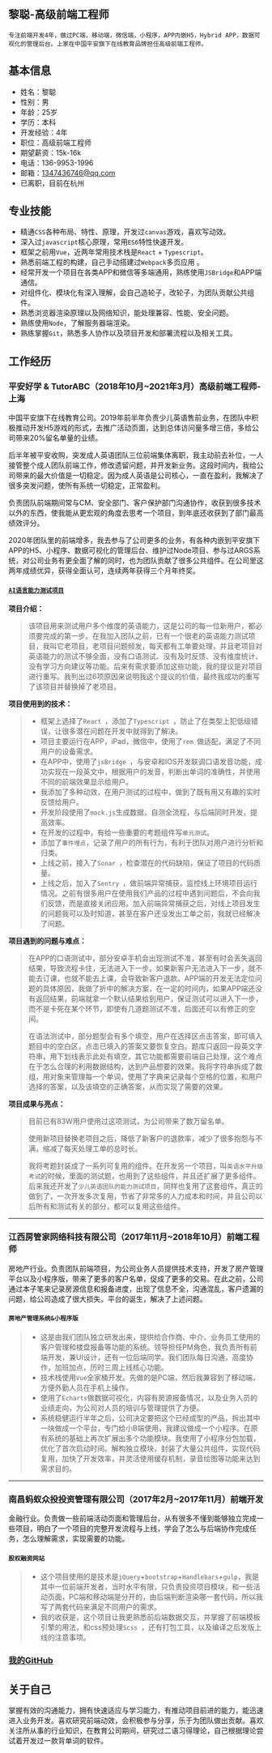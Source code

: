 ## 黎聪-高级前端工程师

	专注前端开发4年，做过PC端，移动端，微信端，小程序，APP内嵌H5，Hybrid APP，数据可视化的管理后台。上家在中国平安旗下在线教育品牌担任高级前端工程师。

## 基本信息
* 姓名：黎聪
* 性别：男
* 年龄：25岁
* 学历：本科
* 开发经验：4年
* 职位：高级前端工程师
* 期望薪资：15k-16k
* 电话：136-9953-1996
* 邮箱：1347436746@qq.com
* 已离职，目前在杭州


## 专业技能
* 精通`CSS`各种布局、特性、原理，开发过`canvas`游戏，喜欢写动效。
* 深入过`javascript`核心原理，常用`ES6`特性快速开发。
* 框架之前用`Vue`，近两年常用技术栈是`React` + `Typescript`。 
* 熟悉前端工程的构建，自己手动搭建过`Webpack`多页应用 。
* 经常开发一个项目在各类APP和微信等多端通用，熟练使用`JSBridge`和APP端通信。
* 对组件化、模块化有深入理解，会自己造轮子，改轮子，为团队贡献公共组件。
* 熟悉浏览器渲染原理以及网络知识，能处理兼容、性能、安全问题。
* 熟练使用`Node`，了解服务器端渲染。
* 熟练掌握`Git`，熟悉多人协作以及项目开发和部署流程以及相关工具。


## 工作经历
### 平安好学 & TutorABC（2018年10月~2021年3月）高级前端工程师-上海

中国平安旗下在线教育公司。2019年前半年负责少儿英语售前业务，在团队中积极推动开发H5游戏的形式，去推广活动页面，达到总体访问量多增三倍，多给公司带来20%留名单量的业绩。<br />

后半年被平安收购，突发成人英语团队三位前端集体离职，我主动前去补位，一人接管整个成人团队前端工作，修改遗留问题，并开发新业务。这段时间内，我给公司带来的最大价值是一切稳定。因为成人英语是公司核心，一直在盈利，我解决了很多突发问题，使所有系统一切稳定，正常盈利。<br />

负责团队前端期间常与CM、安全部门、客户保护部门沟通协作，收获到很多技术以外的东西，使我能从更宏观的角度去思考一个项目，到年底还收获到了部门最高绩效评分。<br />

2020年团队里的前端增多，我去参与了公司更多的业务，有各种内嵌到平安旗下APP的H5、小程序、数据可视化的管理后台、维护过Node项目、参与过ARGS系统，对公司业务有更全面了解的同时，也为团队贡献了很多公共组件。在公司里这两年成绩优异，获得全面认可，连续两年获得三个月年终奖。


#### [`AI语言能力测试项目`](https://i.pahx.com/adult/all/wx/language-test/#/home)
**项目介绍：**
> 该项目用来测试用户多个维度的英语能力，这是公司的每一位新用户，都必须要完成的第一步。在我加入团队之前，已有一个很老的英语能力测试项目，我叫它老项目，老项目问题频发，每天都有工单要处理，并且老项目对英语能力的测试不够全面，没有口语测试、没有及时反馈、没有维度统计、没有学习方向建议等功能。后来有需求要添加这些功能，我的提议是对项目进行重写。我列出过6项原因来说明我这个提议的价值，最终我成功的重写了该项目并替换掉了老项目。

**项目使用到的技术：**
>* 框架上选择了`React `，添加了`Typescript `，防止了在类型上犯低级错误，让很多潜在问题在开发中就得到了解决。 
>* 项目主要运行在APP，iPad，微信中，使用了`rem `做适配，满足了不同用户的设备需求。
>* 在APP中，使用了`jsBridge `，与安卓和IOS开发联调口语发音功能，成功实现在一段英文中，根据用户的发音，判断出单词的准确性，并使用不同的前端效果显示给用户。
>* 我添加了多种动效，在用户测试的过程中，做到了既有用又有趣的实时反馈给用户。
>* 开发阶段使用了`mock.js`生成数据，自测全流程，与后端同时开发，提高效率。
>* 在开发的过程中，有给一些重要的考题组件写`单元测试`。
>* 添加了`事件埋点`，记录了用户的所有行为，有利于团队对用户进行分析和归类。
>* 上线之前，接入了`Sonar `，检查潜在的代码缺陷，保证了项目的代码质量。
>* 上线之后，加入了`Sentry `，做前端异常捕获，监控线上环境项目运行情况。之前有很多用户在使用我们产品的过程中遇到问题后，不会向我们反馈，而是直接关闭应用。加入前端异常捕获之后，对线上项目发生的问题我可以及时知道，甚至在客户还没发出工单之前，我就已经解决了问题。

**项目遇到的问题与难点：**
>在APP的口语测试中，部分安卓手机会出现测试不准，甚至有时会丢失返回结果，导致流程卡住，无法进入下一步。如果新客户无法进入下一步，就不能去订课，也就不能去上课，会导致新客户退款。APP端的开发无法定位问题的具体原因，我做了折中的解决方案，在一定的时间内，如果APP端还没有返回结果，前端就拿一个默认结果给到用户，保证测试可以进入下一步，而不是卡死在某个环节，即使有几道题测试不准，后面还可以有修正的空间。
>
>在语法测试中，部分题型会有多个填空，用户在选择区点击答案，即可填入题目中的空白区，点击已填入的答案又要恢复空白。题库只返回一段英文字符串，用下划线表示此处有填空，其它功能都需要前端自己处理，这个难点在于怎么合理的利用数据结构，达到产品想要的效果。我将字符串拆成了数组，用对象来管理每一个单词，使用了字典来记录每个空格的位置，和用户选择的答案，以及该填空的正确答案，从而实现了需要的效果。

**项目成果与亮点：**
> 目前已有83W用户使用过这项测试，为公司带来了数万留名单。
>
> 使用新项目替换老项目之后，降低了新客户的退款率，减少了很多抱怨与不满，缩减了每天处理工单的总时长。
> 
> 我将考题封装成了一系列可复用的组件。在开发另一个项目，叫`英语水平升级考试`的时候，里面的测试题，也用到了这些组件，并且还扩展了更多组件。后来我还开发了`少儿英语团队的能力测试项目`，同样也复用了这套组件。真正的做到了，一次开发多次复用，节省了非常多的人力成本和时间，并且公司以后所有和测试有关的部分，都可以复用这些组件。

<hr />

### 江西房管家网络科技有限公司（2017年11月~2018年10月）前端工程师
房地产行业。负责团队前端项目，为公司业务人员提供技术支持，开发了房产管理平台以及小程序版，带来了更多的客户名单，促成了更多的交易。在此之前，公司通过本子笔来记录房源信息和报备进度，出现了信息不全，沟通混乱，客户遗漏的问题，给公司造成了很大损失。平台的诞生，解决了上述问题。


#### `房地产管理系统&小程序版`

>* 这是由我们团队独立研发出来，提供给合作商、中介、业务员工使用的客户管理和楼盘报备等功能的系统。领导担任PM角色，我负责所有前端开发，兼UI设计，还有一位后端同学。我们团队每日沟通，高度协作，加班加点，历时三周上线核心功能。
>* 技术栈使用`Vue`全家桶开发。先做的是PC端，然后我兼容到了移动端，方便外勤人员在手机上操作。
>* 使用了`Echarts`做数据可视化，内容有房源报备情况，以及业务人员的业绩走向，为公司对人员的培训与管理提供了方便。
>* 系统稳健运行半年之后，公司决定要把这个已经成型的产品，拆出其中一块做成一个平台，专门给小B端使用，我建议做成一个小程序。在原有系统的基础上再次扩展出多个功能模块。我使用了小程序分包加载，优化了首次启动时间。解构独立模块，封装了大量公共组件，实现代码复用，加快了开发效率，并灵活使用缓存机制，录音绘图等功能来达到需求目的。

<hr />

### 南昌蚂蚁众投投资管理有限公司（2017年2月~2017年11月）前端开发
金融行业。负责做一些前端活动页面和管理后台，从有很多不懂到能够独立完成一些项目，明白了一个项目的完整开发流程与上线，学会了怎么与后端协作完成任务，怎么理解需求，实现需要的功能。

#### `股权融资网站`
>* 这个项目使用的是技术是`jQuery`+`bootstrap`+`Handlebars`+`gulp`，我是其中一位前端开发者，当时水平有限，只负责投资项目模块，和一些活动页面，PC端和移动端是分开的，由后端判断渲染哪一套代码，所以我写了两套代码来满足不同用户的需求。
>* 我的收获是，这个项目让我更熟悉前后端数据交互，并掌握了前端模板引擎的用法，和css预处理`Scss `，还有打包工具，以及编译之后发版上线的注意事项。


### [我的GitHub](https://github.com/licong96)

## 关于自己
掌握有效的沟通能力，拥有快速适应与学习能力，有推动项目前进的能力，能迅速进入业务开发。喜欢研究前端动效，会积极参与分享，乐于为团队做出贡献。喜欢关注所从事的行业知识，在教育公司期间，研究过二语习得理论，自己根据理论尝试着开发过一款背单词的软件。









